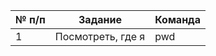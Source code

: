 | № п/п | Задание                                   |Команда                             |
| ----- | ----------------------------------------- |----------------------------------- |
| 1     | Посмотреть, где я                         |pwd                                 |
